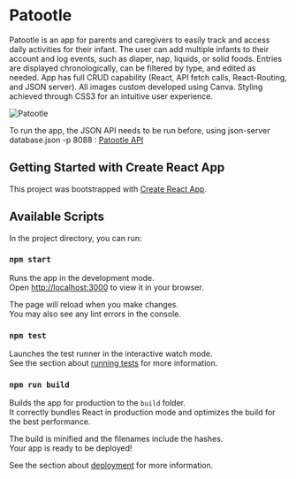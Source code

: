 # Patootle 

Patootle is an app for parents and caregivers to easily track and access daily activities for their infant. The user can add multiple infants to their account and log events, such as diaper, nap, liquids, or solid foods. Entries are displayed chronologically, can be filtered by type, and edited as needed.
App has full CRUD capability (React, API fetch calls, React-Routing, and JSON server). All images custom developed using Canva.
Styling achieved through CSS3 for an intuitive user experience.

![Patootle](https://i.ibb.co/zSnT2yQ/Capture.jpg)

To run the app, the JSON API needs to be run before, using json-server database.json -p 8088
: [Patootle API](https://github.com/yelenacox/patootle-api)

## Getting Started with Create React App

This project was bootstrapped with [Create React App](https://github.com/facebook/create-react-app).

## Available Scripts

In the project directory, you can run:

### `npm start`

Runs the app in the development mode.\
Open [http://localhost:3000](http://localhost:3000) to view it in your browser.

The page will reload when you make changes.\
You may also see any lint errors in the console.

### `npm test`

Launches the test runner in the interactive watch mode.\
See the section about [running tests](https://facebook.github.io/create-react-app/docs/running-tests) for more information.

### `npm run build`

Builds the app for production to the `build` folder.\
It correctly bundles React in production mode and optimizes the build for the best performance.

The build is minified and the filenames include the hashes.\
Your app is ready to be deployed!

See the section about [deployment](https://facebook.github.io/create-react-app/docs/deployment) for more information.
